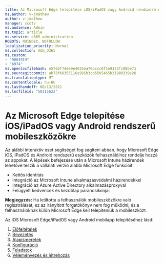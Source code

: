 ```yaml
---
title: Az Microsoft Edge telepítése iOS/iPadOS vagy Android rendszerű mobileszközökre
ms.author: v-jmathew
author: v-jmathew
manager: scotv
ms.audience: Admin
ms.topic: article
ms.service: o365-administration
ROBOTS: NOINDEX, NOFOLLOW
localization_priority: Normal
ms.collection: Adm_O365
ms.custom:
- "9003919"
- "6974"
ms.openlocfilehash: e576bf74ee9e4035ea765ccc0f5e9173fc08be71
ms.sourcegitcommit: ab75f66355116e995b3cb5505465b31989339e28
ms.translationtype: MT
ms.contentlocale: hu-HU
ms.lasthandoff: 08/13/2021
ms.locfileid: "58315622"
---
```

# <a name="deploy-microsoft-edge-for-mobile-for-iosipados-or-android"></a>Az Microsoft Edge telepítése iOS/iPadOS vagy Android rendszerű mobileszközökre

Az alábbi interaktív eset segítséget fog segíteni abban, hogy Microsoft Edge iOS, iPadOS és Android rendszerű eszközök felhasználóihoz rendelje hozzá az appokat. A lépések befejezése után a Microsoft Intune házirendek lehetővé teszik a vállalati verzió alábbi Microsoft Edge funkcióit:

- Kettős identitás
- Integráció az Microsoft Intune alkalmazásvédelmi házirendekkel
- Integráció az Azure Active Directory alkalmazásproxyval
- Felügyelt kedvencek és kezdőlap parancsikonjai

**Megjegyzés:** Ha letiltotta a felhasználók mobileszközökre való regisztrálását, ez az irányított forgatókönyv nem fog működni, és a felhasználóknak külön Microsoft Edge kell telepíteniük a mobileszközt.

Az iOS Microsoft Edge/iPadOS vagy Android mobilapp telepítéséhez lásd:

1. [Előfeltételek](https://go.microsoft.com/fwlink/?linkid=2133027)
2. [Bevezetés](https://go.microsoft.com/fwlink/?linkid=2133520)
3. [Alapismeretek](https://go.microsoft.com/fwlink/?linkid=2133421)
4. [Konfiguráció](https://go.microsoft.com/fwlink/?linkid=2133521)
5. [Feladatok](https://go.microsoft.com/fwlink/?linkid=2132869)
6. [Véleményezés és létrehozás](https://go.microsoft.com/fwlink/?linkid=2133522)
